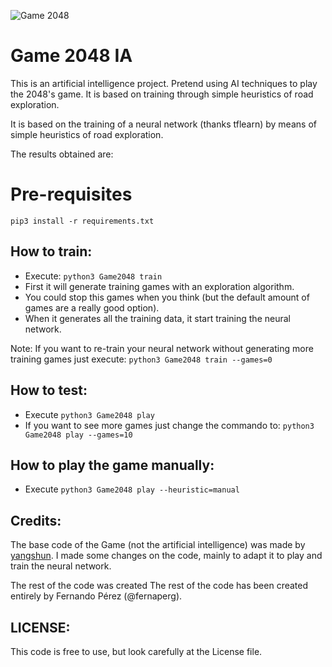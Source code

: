 ![Game 2048]()

# Game 2048 IA #

This is an artificial intelligence project. Pretend using AI techniques to play the 2048's game.
It is based on training through simple heuristics of road exploration.

It is based on the training of a neural network (thanks tflearn) by means of simple heuristics of road exploration.

The results obtained are:

 <working on it>

# Pre-requisites

```
pip3 install -r requirements.txt
```

## How to train: ##

- Execute: `python3 Game2048 train`
- First it will generate training games with an exploration algorithm.
- You could stop this games when you think (but the default amount of games are a really good option).
- When it generates all the training data, it start training the neural network.

Note: If you want to re-train your neural network without generating more training games just execute: `python3 Game2048 train --games=0`

## How to test: ##

- Execute `python3 Game2048 play`
- If you want to see more games just change the commando to: `python3 Game2048 play --games=10`

## How to play the game manually: ##

 - Execute `python3 Game2048 play --heuristic=manual`

## Credits: ##

 The base code of the Game (not the artificial intelligence) was made by [yangshun](https://github.com/yangshun/2048-python).
 I made some changes on the code, mainly to adapt it to play and train the neural network.

 The rest of the code was created The rest of the code has been created entirely by Fernando Pérez (@fernaperg).

## LICENSE: ##

 This code is free to use, but look carefully at the License file.
